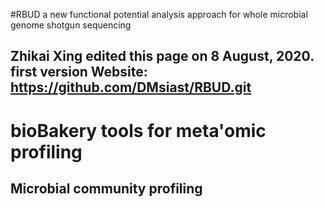 #RBUD
a new functional potential analysis approach for whole microbial genome shotgun sequencing

Zhikai Xing edited this page on 8 August, 2020. first version
**Website: https://github.com/DMsiast/RBUD.git**
------------------------------------------------------------------------




**bioBakery tools for meta'omic profiling**
===========================================

## **Microbial community profiling**
